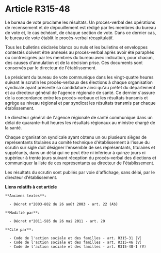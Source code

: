 # Article R315-48

Le bureau de vote proclame les résultats. Un procès-verbal des opérations de recensement et de dépouillement est rédigé par
les membres du bureau de vote et, le cas échéant, de chaque section de vote. Dans ce dernier cas, le bureau de vote établit
le procès-verbal récapitulatif. 

Tous les bulletins déclarés blancs ou nuls et les bulletins et enveloppes contestés doivent être annexés au procès-verbal
après avoir été paraphés ou contresignés par les membres du bureau avec indication, pour chacun, des causes d'annulation et
de la décision prise. Ces documents sont conservés par le directeur de l'établissement. 

Le président du bureau de vote communique dans les vingt-quatre heures suivant le scrutin les procès-verbaux des élections à
chaque organisation syndicale ayant présenté sa candidature ainsi qu'au préfet du département et au directeur général de
l'agence régionale de santé. Ce dernier s'assure de la concordance entre les procès-verbaux et les résultats transmis et
agrège au niveau régional et par syndicat les résultats transmis par chaque établissement.

Le directeur général de l'agence régionale de santé communique dans un délai de quarante-huit heures les résultats régionaux
au ministre chargé de la santé.

Chaque organisation syndicale ayant obtenu un ou plusieurs sièges de représentants titulaires au comité technique
d'établissement à l'issue du scrutin sur sigle doit désigner l'ensemble de ses représentants, titulaires et suppléants, dans
un délai qui ne peut être ni inférieur à quinze jours ni supérieur à trente jours suivant réception du procès-verbal des
élections et communiquer la liste de ces représentants au directeur de l'établissement.

Les résultats du scrutin sont publiés par voie d'affichage, sans délai, par le directeur d'établissement.

**Liens relatifs à cet article**

	**Anciens textes**:

	  - Décret n°2003-802 du 26 août 2003 - art. 22 (Ab)

	**Modifié par**:

	  - Décret n°2011-585 du 26 mai 2011 - art. 20

	**Cité par**:

	  - Code de l'action sociale et des familles - art. R315-31 (V)
	  - Code de l'action sociale et des familles - art. R315-46 (V)
	  - Code de l'action sociale et des familles - art. R315-48-1 (V)
